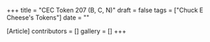 +++
title = "CEC Token 207 (B, C, N)"
draft = false
tags = ["Chuck E Cheese's Tokens"]
date = ""

[Article]
contributors = []
gallery = []
+++